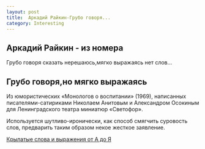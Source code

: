 ```yaml
---
layout: post
title:  Аркадий Райкин-Грубо говоря...
category: Interesting
---
```


## Аркадий Райкин - из номера

Грубо говоря сказать нерешаюсь,мягко выражаясь нет слов...

## Грубо говоря,но мягко выражаясь

Из юмористических «Монологов о воспитании» (1969), написанных писателями-сатириками Николаем Анитовым и Александром Осокиным для Ленинградского театра миниатюр «Светофор».

Используется шутливо-иронически, как способ смягчить суровость слов, предварить таким образом некое жесткое заявление.


[Крылатые слова и выражения от А до Я](http://royal-agency.ru/good-mood/winged-words/)